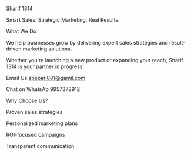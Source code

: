 Sharif 1314

Smart Sales. Strategic Marketing. Real Results.

What We Do

We help businesses grow by delivering expert sales strategies and result-driven marketing solutions.

Whether you're launching a new product or expanding your reach, Sharif 1314 is your partner in progress.

Email Us sbepari881@gamil.com

Chat on WhatsAp 9957372912

Why Choose Us?

Proven sales strategies

Personalized marketing plans

ROI-focused campaigns

Transparent communication

